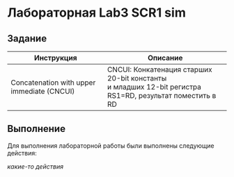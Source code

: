 # Лабораторная Lab3 SCR1 sim

## Задание

|Инструкция                                |Описание                            |
|------------------------------------------|----------------------------------- |
|Concatenation with upper immediate (CNCUI)|CNCUI: Конкатенация старших 20-bit константы<br> и младших 12-bit регистра RS1=RD, результат поместить в RD| 

## Выполнение

Для выполнения лабораторной работы были выполнены следующие действия:

*какие-то действия*